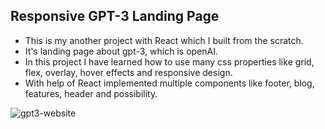 ## Responsive GPT-3 Landing Page

- This is my another project with React which I built from the scratch. 
- It's landing page about gpt-3, which is openAI.
- In this project I have learned how to use many css properties like grid, flex, overlay, hover effects and responsive design.
- With help of React implemented multiple components like footer, blog, features, header and possibility.

![gpt3-website](https://res.cloudinary.com/do5rzxmh3/image/upload/v1642788465/portfolio/gpt3-git_vhkp67.png)

